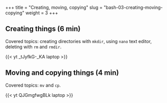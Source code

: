 +++
title = "Creating, moving, copying"
slug = "bash-03-creating-moving-copying"
weight = 3
+++

## Creating things (6 min)

Covered topics: creating directories with `mkdir`, using `nano` text editor, deleting with `rm` and
`rmdir`.

<!-- ~~~ {.bash} -->
<!-- $ mkdir thesis -->
<!-- $ ls -F -->
<!-- $ ls -F thesis -->
<!-- $ cd thesis -->
<!-- $ nano draft.txt   # let's spend few minutes learning how to use nano; can also use other editors -->
<!-- $ ls -->
<!-- $ more draft.txt   # displays a file one page at a time -->
<!-- $ cd .. -->
<!-- $ rm thesis   # getting an error - why? -->
<!-- $ rmdir thesis   # again getting an error - why? -->
<!-- $ rm thesis/draft.txt -->
<!-- $ rmdir thesis -->
<!-- ~~~ -->

<!-- Also could do 'rm -r thesis' in lieu of the last two commands. -->

<!-- 03-creating.mkv -->
{{< yt _tJyfkG-_KA laptop >}}

## Moving and copying things (4 min)

Covered topics: `mv` and `cp`.

<!-- ~~~ {.bash} -->
<!-- $ mkdir thesis -->
<!-- $ nano thesis/draft.txt -->
<!-- $ ls thesis -->
<!-- $ mv thesis/draft.txt thesis/quotes.txt -->
<!-- $ ls thesis -->
<!-- $ mv thesis/quotes.txt .   # . stands for current directory -->
<!-- $ ls thesis -->
<!-- $ ls -->
<!-- $ ls quotes.txt -->
<!-- ~~~ -->

<!-- ~~~ {.bash} -->
<!-- $ cp quotes.txt thesis/quotations.txt -->
<!-- $ ls quotes.txt thesis/quotations.txt -->
<!-- $ rm quotes.txt -->
<!-- $ ls quotes.txt thesis/quotations.txt -->
<!-- ~~~ -->

<!-- More than two arguments to mv/cp: -->
<!-- ~~~ {.bash} -->
<!-- $ touch  intro.txt  methods.txt  index.txt   # create three empty files -->
<!-- $ ls -->
<!-- $ mv  intro.txt  methods.txt  index.txt  thesis   # the last argument is the destination directory -->
<!-- $ ls -->
<!-- $ ls thesis -->
<!-- ~~~ -->

<!-- > **Quiz 5:** Suppose that you created a .txt file in your current directory to contain a list of the -->
<!-- > statistical tests you will need to do to analyze your data, and named it: statstics.txt. After creating -->
<!-- > and saving this file you realize you misspelled the filename! You want to correct the mistake, which of -->
<!-- > the following commands could you use to do so? -->

<!-- > **Quiz 6:** What is the output of the closing `ls` command in the sequence shown below? -->

<!-- 03-moving.mkv -->
{{< yt QJGmgfwgBLk laptop >}}
